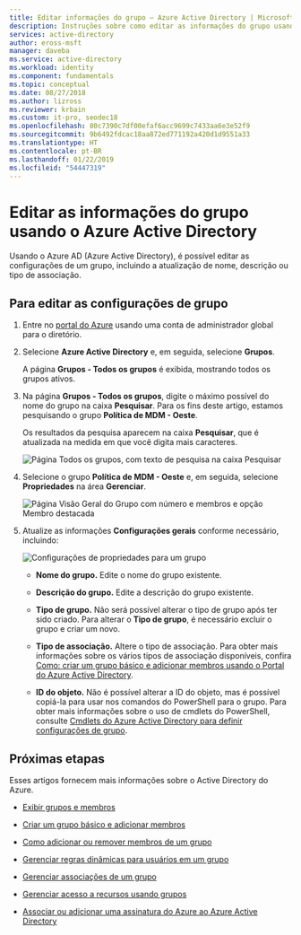 ```yaml
---
title: Editar informações do grupo – Azure Active Directory | Microsoft Docs
description: Instruções sobre como editar as informações do grupo usando o Azure Active Directory.
services: active-directory
author: eross-msft
manager: daveba
ms.service: active-directory
ms.workload: identity
ms.component: fundamentals
ms.topic: conceptual
ms.date: 08/27/2018
ms.author: lizross
ms.reviewer: krbain
ms.custom: it-pro, seodec18
ms.openlocfilehash: 80c7390c7df00efaf6acc9699c7433aa6e3e52f9
ms.sourcegitcommit: 9b6492fdcac18aa872ed771192a420d1d9551a33
ms.translationtype: HT
ms.contentlocale: pt-BR
ms.lasthandoff: 01/22/2019
ms.locfileid: "54447319"
---
```

# <a name="edit-your-group-information-using-azure-active-directory"></a>Editar as informações do grupo usando o Azure Active Directory

Usando o Azure AD (Azure Active Directory), é possível editar as configurações de um grupo, incluindo a atualização de nome, descrição ou tipo de associação.

## <a name="to-edit-your-group-settings"></a>Para editar as configurações de grupo
1. Entre no [portal do Azure](https://portal.azure.com) usando uma conta de administrador global para o diretório.

2. Selecione **Azure Active Directory** e, em seguida, selecione **Grupos**.

    A página **Grupos - Todos os grupos** é exibida, mostrando todos os grupos ativos.

3. Na página **Grupos - Todos os grupos**, digite o máximo possível do nome do grupo na caixa **Pesquisar**. Para os fins deste artigo, estamos pesquisando o grupo **Política de MDM - Oeste**.

    Os resultados da pesquisa aparecem na caixa **Pesquisar**, que é atualizada na medida em que você digita mais caracteres.

    ![Página Todos os grupos, com texto de pesquisa na caixa Pesquisar](media/active-directory-groups-settings-azure-portal/search-for-specific-group.png)

4. Selecione o grupo **Política de MDM - Oeste** e, em seguida, selecione **Propriedades** na área **Gerenciar**.

    ![Página Visão Geral do Grupo com número e membros e opção Membro destacada](media/active-directory-groups-settings-azure-portal/group-overview-blade.png)

5. Atualize as informações **Configurações gerais** conforme necessário, incluindo:

    ![Configurações de propriedades para um grupo](media/active-directory-groups-settings-azure-portal/group-properties-settings.png)

    - **Nome do grupo.** Edite o nome do grupo existente.
    
    - **Descrição do grupo.** Edite a descrição do grupo existente.

    - **Tipo de grupo.** Não será possível alterar o tipo de grupo após ter sido criado. Para alterar o **Tipo de grupo**, é necessário excluir o grupo e criar um novo.
    
    - **Tipo de associação.** Altere o tipo de associação. Para obter mais informações sobre os vários tipos de associação disponíveis, confira [Como: criar um grupo básico e adicionar membros usando o Portal do Azure Active Directory](active-directory-groups-create-azure-portal.md).
    
    - **ID do objeto.** Não é possível alterar a ID do objeto, mas é possível copiá-la para usar nos comandos do PowerShell para o grupo. Para obter mais informações sobre o uso de cmdlets do PowerShell, consulte [Cmdlets do Azure Active Directory para definir configurações de grupo](../users-groups-roles/groups-settings-v2-cmdlets.md).

## <a name="next-steps"></a>Próximas etapas
Esses artigos fornecem mais informações sobre o Active Directory do Azure.

- [Exibir grupos e membros](active-directory-groups-view-azure-portal.md)

- [Criar um grupo básico e adicionar membros](active-directory-groups-create-azure-portal.md)

- [Como adicionar ou remover membros de um grupo](active-directory-groups-members-azure-portal.md)

- [Gerenciar regras dinâmicas para usuários em um grupo](../users-groups-roles/groups-create-rule.md)

- [Gerenciar associações de um grupo](active-directory-groups-membership-azure-portal.md)

- [Gerenciar acesso a recursos usando grupos](active-directory-manage-groups.md)

- [Associar ou adicionar uma assinatura do Azure ao Azure Active Directory](active-directory-how-subscriptions-associated-directory.md)

